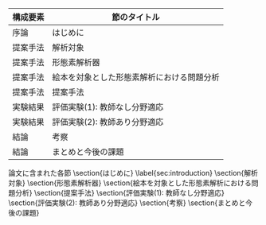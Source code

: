 構成要素 | 節のタイトル
 --- | --- 
序論 | はじめに
提案手法 | 解析対象
提案手法 | 形態素解析器
提案手法 | 絵本を対象とした形態素解析における問題分析
提案手法 | 提案手法
実験結果 | 評価実験(1): 教師なし分野適応
実験結果 | 評価実験(2): 教師あり分野適応
結論 | 考察
結論 | まとめと今後の課題

論文に含まれた各節
\section{はじめに} \label{sec:introduction}
\section{解析対象}
\section{形態素解析器}
\section{絵本を対象とした形態素解析における問題分析}
\section{提案手法}
\section{評価実験(1): 教師なし分野適応}
\section{評価実験(2): 教師あり分野適応}
\section{考察}
\section{まとめと今後の課題}
